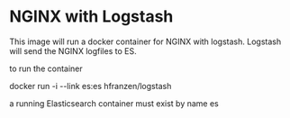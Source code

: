 # NGINX with Logstash 

This image will run a docker container for NGINX with logstash. 
Logstash will send the NGINX logfiles to ES.

to run the container  

docker run -i --link es:es hfranzen/logstash

a running Elasticsearch container must exist by name es
